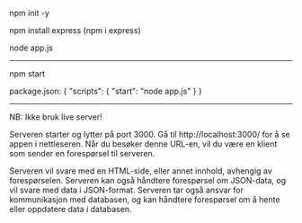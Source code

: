npm init -y

npm install express
(npm i express) 

node app.js

--------------

npm start

package.json:
{
    "scripts": {
        "start": "node app.js"
    }
}

--------------


NB: Ikke bruk live server!

Serveren starter og lytter på port 3000. Gå til http://localhost:3000/ for å se appen i nettleseren.
Når du besøker denne URL-en, vil du være en klient som sender en forespørsel til serveren.

Serveren vil svare med en HTML-side, eller annet innhold, avhengig av forespørselen.
Serveren kan også håndtere forespørsel om JSON-data, og vil svare med data i JSON-format. 
Serveren tar også ansvar for kommunikasjon med databasen, og kan håndtere forespørsel om å hente eller oppdatere data i databasen.
